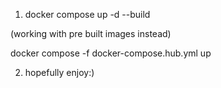 1. docker compose up -d --build

(working with pre built images instead)

docker compose -f docker-compose.hub.yml up

2. hopefully enjoy:)